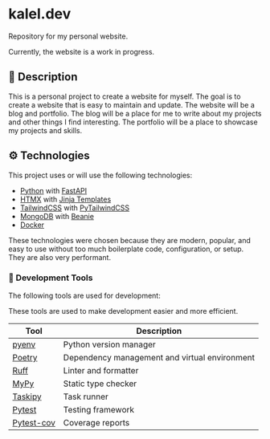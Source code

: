 # kalel.dev
Repository for my personal website.

Currently, the website is a work in progress.

## 📃 Description

This is a personal project to create a website for myself. The goal is to create a website that is easy to maintain and update. The website will be a blog and portfolio. The blog will be a place for me to write about my projects and other things I find interesting. The portfolio will be a place to showcase my projects and skills.

## ⚙️ Technologies

This project uses or will use the following technologies:
- [Python](https://www.python.org/) with [FastAPI](https://fastapi.tiangolo.com/) 
- [HTMX](https://htmx.org/) with [Jinja Templates](https://jinja.palletsprojects.com/)
- [TailwindCSS](https://tailwindcss.com/) with [PyTailwindCSS](https://github.com/timonweb/pytailwindcss)
- [MongoDB](https://www.mongodb.com/) with [Beanie](https://roman-right.github.io/beanie/)
- [Docker](https://www.docker.com/)

These technologies were chosen because they are modern, popular, and easy to use without too much boilerplate code, configuration, or setup. They are also very performant.

### 🔧 Development Tools

The following tools are used for development:

These tools are used to make development easier and more efficient.

| Tool                                             | Description                                   |
|--------------------------------------------------|-----------------------------------------------|
| [pyenv](https://github.com/pyenv/pyenv)          | Python version manager                        |
| [Poetry](https://python-poetry.org/)             | Dependency management and virtual environment |
| [Ruff](https://astral.sh/ruff)                   | Linter and formatter                          |
| [MyPy](https://mypy-lang.org/)                   | Static type checker                           |
| [Taskipy](https://github.com/taskipy/taskipy)    | Task runner                                   |
| [Pytest](https://docs.pytest.org/)               | Testing framework                             |
| [Pytest-cov](https://pytest-cov.readthedocs.io/) | Coverage reports                              |




